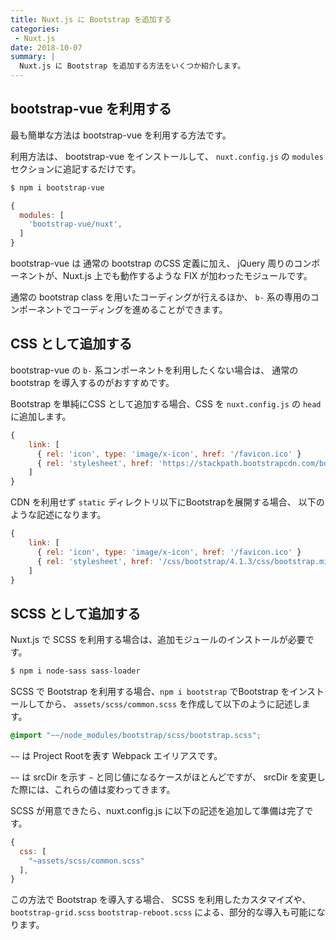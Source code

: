 ```yaml
---
title: Nuxt.js に Bootstrap を追加する
categories:
 - Nuxt.js
date: 2018-10-07
summary: | 
  Nuxt.js に Bootstrap を追加する方法をいくつか紹介します。
---
```


## bootstrap-vue を利用する

最も簡単な方法は bootstrap-vue を利用する方法です。

利用方法は、 bootstrap-vue をインストールして、 `nuxt.config.js` の `modules` セクションに追記するだけです。

```bash
$ npm i bootstrap-vue
```

```js
{
  modules: [
    'bootstrap-vue/nuxt',
  ]
}
```

bootstrap-vue は 通常の bootstrap のCSS 定義に加え、
jQuery 周りのコンポーネントが、Nuxt.js 上でも動作するような FIX が加わったモジュールです。

通常の bootstrap class を用いたコーディングが行えるほか、
`b-` 系の専用のコンポーネントでコーディングを進めることができます。

## CSS として追加する

bootstrap-vue の `b-` 系コンポーネントを利用したくない場合は、
通常の bootstrap を導入するのがおすすめです。

Bootstrap を単純にCSS として追加する場合、CSS を `nuxt.config.js` の `head` に追加します。

```js
{
    link: [
      { rel: 'icon', type: 'image/x-icon', href: '/favicon.ico' }
      { rel: 'stylesheet', href: 'https://stackpath.bootstrapcdn.com/bootstrap/4.1.3/css/bootstrap.min.css' }
    ]  
}
```

CDN を利用せず `static` ディレクトリ以下にBootstrapを展開する場合、
以下のような記述になります。

```js
{
    link: [
      { rel: 'icon', type: 'image/x-icon', href: '/favicon.ico' }
      { rel: 'stylesheet', href: '/css/bootstrap/4.1.3/css/bootstrap.min.css' }
    ]
}
```

## SCSS として追加する
 
Nuxt.js で SCSS を利用する場合は、追加モジュールのインストールが必要です。

```bash
$ npm i node-sass sass-loader
```

SCSS で Bootstrap を利用する場合、`npm i bootstrap` でBootstrap をインストールしてから、
`assets/scss/common.scss` を作成して以下のように記述します。

```scss
@import "~~/node_modules/bootstrap/scss/bootstrap.scss";
```

`~~` は Project Rootを表す Webpack エイリアスです。

`~~` は srcDir を示す `~` と同じ値になるケースがほとんどですが、 
srcDir を変更した際には、これらの値は変わってきます。

SCSS が用意できたら、nuxt.config.js に以下の記述を追加して準備は完了です。

```js
{
  css: [
    "~assets/scss/common.scss"
  ],  
}
```

この方法で Bootstrap を導入する場合、 SCSS を利用したカスタマイズや、
`bootstrap-grid.scss` `bootstrap-reboot.scss` による、部分的な導入も可能になります。
